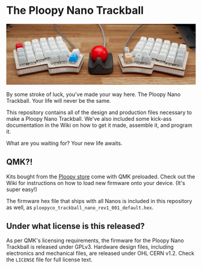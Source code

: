 # The Ploopy Nano Trackball

![The Ploopy Nano Trackball](nano.jpg)

By some stroke of luck, you've made your way here. The Ploopy Nano Trackball. Your life will never be the same.

This repository contains all of the design and production files necessary to make a Ploopy Nano Trackball. We've also included some kick-ass documentation in the Wiki on how to get it made, assemble it, and program it.

What are you waiting for? Your new life awaits.

## QMK?!

Kits bought from the [Ploopy store](https://ploopy.co/shop/nano-trackball-kit/) come with QMK preloaded. Check out the Wiki for instructions on how to load new firmware onto your device. (It's super easy!)

The firmware hex file that ships with all Nanos is included in this repository as well, as `ploopyco_trackball_nano_rev1_001_default.hex`.

## Under what license is this released?

As per QMK's licensing requirements, the firmware for the Ploopy Nano Trackball is released under GPLv3. Hardware design files, including electronics and mechanical files, are released under OHL CERN v1.2. Check the `LICENSE` file for full license text.
